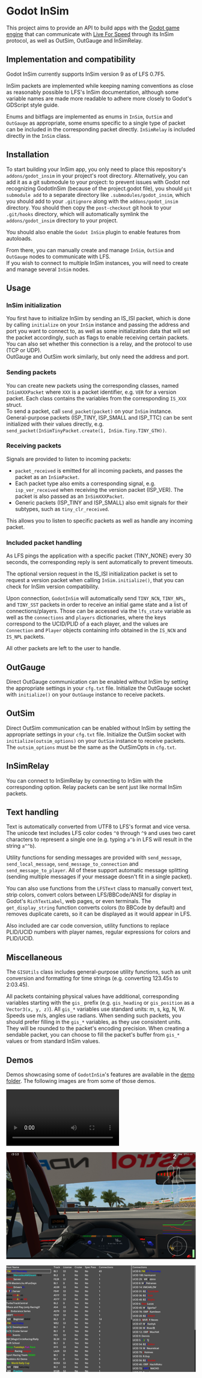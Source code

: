 # Godot InSim

This project aims to provide an API to build apps with the
[Godot game engine](https://github.com/godotengine/godot) that can communicate with
[Live For Speed](https://www.lfs.net) through its InSim protocol, as well as OutSim,
OutGauge and InSimRelay.

## Implementation and compatibility

Godot InSim currently supports InSim version 9 as of LFS 0.7F5.

InSim packets are implemented while keeping naming conventions as close as reasonably possible
to LFS's InSim documentation, although some variable names are made more readable to adhere
more closely to Godot's GDScript style guide.

Enums and bitflags are implemented as enums in `InSim`, `OutSim` and `OutGauge` as appropriate,
some enums specific to a single type of packet can be included in the corresponding packet directly.
`InSimRelay` is included directly in the `InSim` class.

## Installation

To start building your InSim app, you only need to place this repository's `addons/godot_insim` in
your project's root directory. Alternatively, you can add it as a git submodule to your project: to
prevent issues with Godot not recognizing GodotInSim (because of the project.godot file), you should
`git submodule add` to a separate directory like `.submodules/godot_insim`, which you should add to
your `.gitignore` along with the `addons/godot_insim` directory. You should then copy the
`post-checkout` git hook to your `.git/hooks` directory, which will automatically symlink the
`addons/godot_insim` directory to your project.

You should also enable the `Godot InSim` plugin to enable features from autoloads.

From there, you can manually create and manage `InSim`, `OutSim` and `OutGauge` nodes to communicate
with LFS.  
If you wish to connect to multiple InSim instances, you will need to create and manage several
`InSim` nodes.

## Usage

### InSim initialization

You first have to initialize InSim by sending an IS_ISI packet, which is done by calling
`initialize` on your `InSim` instance and passing the address and port you want to connect to,
as well as some initialization data that will set the packet accordingly, such as flags to enable
receiving certain packets. You can also set whether this connection is a relay, and the protocol
to use (TCP or UDP).  
OutGauge and OutSim work similarly, but only need the address and port.

### Sending packets

You can create new packets using the corresponding classes, named `InSimXXXPacket` where `XXX` is
a packet identifier, e.g. `VER` for a version packet. Each class contains the variables from the
corresponding `IS_XXX` struct.  
To send a packet, call `send_packet(packet)` on your `InSim` instance.  
General-purpose packets (ISP_TINY, ISP_SMALL and ISP_TTC) can be sent initialized with their values
directly, e.g. `send_packet(InSimTinyPacket.create(1, InSim.Tiny.TINY_GTH))`.

### Receiving packets

Signals are provided to listen to incoming packets:

* `packet_received` is emitted for all incoming packets, and passes the packet as an `InSimPacket`.
* Each packet type also emits a corresponding signal, e.g. `isp_ver_received` when receiving the
version packet (ISP_VER). The packet is also passed as an `InSimXXXPacket`.
* Generic packets (ISP_TINY and ISP_SMALL) also emit signals for their subtypes, such as
`tiny_clr_received`.

This allows you to listen to specific packets as well as handle any incoming packet.

### Included packet handling

As LFS pings the application with a specific packet (TINY_NONE) every 30 seconds, the corresponding
reply is sent automatically to prevent timeouts.

The optional version request in the IS_ISI initialization packet is set to request a version packet
when calling `InSim.initialize()`, that you can check for InSim version compatibility.

Upon connection, `GodotInSim` will automatically send `TINY_NCN`, `TINY_NPL`, and `TINY_SST` packets
in order to receive an initial game state and a list of connections/players. Those can be accessed
via the `lfs_state` variable as well as the `connections` and `players` dictionaries, where the keys
correspond to the UCID/PLID of a each player, and the values are `Connection` and `Player` objects
containing info obtained in the `IS_NCN` and `IS_NPL` packets.

All other packets are left to the user to handle.

## OutGauge

Direct OutGauge communication can be enabled without InSim by setting the appropriate settings in
your `cfg.txt` file. Initialize the OutGauge socket with `initialize()` on your `OutGauge` instance
to receive packets.

## OutSim

Direct OutSim communication can be enabled without InSim by setting the appropriate settings in
your `cfg.txt` file. Initialize the OutSim socket with `initialize(outsim_options)` on your `OutSim`
instance to receive packets. The `outsim_options` must be the same as the OutSimOpts in `cfg.txt`.

## InSimRelay

You can connect to InSimRelay by connecting to InSim with the corresponding option. Relay packets
can be sent just like normal InSim packets.

## Text handling

Text is automatically converted from UTF8 to LFS's format and vice versa. The unicode text includes
LFS color codes `^0` through `^9` and uses two caret characters to represent a single one (e.g.
typing `a^b` in LFS will result in the string `a^^b`).

Utility functions for sending messages are provided with `send_message`, `send_local_message`,
`send_message_to_connection` and `send_message_to_player`. All of these support automatic message
splitting (sending multiple messages if your message doesn't fit in a single packet).

You can also use functions from the `LFSText` class to manually convert text, strip colors, convert
colors between LFS/BBCode/ANSI for display in Godot's `RichTextLabel`, web pages, or even terminals.
The `get_display_string` function converts colors (to BBCode by default) and removes duplicate
carets, so it can be displayed as it would appear in LFS.

Also included are car code conversion, utility functions to replace PLID/UCID numbers with player
names, regular expressions for colors and PLID/UCID.

## Miscellaneous

The `GISUtils` class includes general-purpose utility functions, such as unit conversion and
formatting for time strings (e.g. converting 123.45s to 2:03.45).

All packets containing physical values have additional, corresponding variables starting with
the `gis_` prefix (e.g. `gis_heading` or `gis_position` as a `Vector3(x, y, z)`). All `gis_*`
variables use standard units: m, s, kg, N, W. Speeds use m/s, angles use radians. When sending
such packets, you should prefer filling in the `gis_*` variables, as they use consistent units.
They will be rounded to the packet's encoding precision. When creating a sendable packet, you can
choose to fill the packet's buffer from `gis_*` values or from standard InSim values.

## Demos

Demos showcasing some of `GodotInSim`'s features are available in the
[demo folder](adons/godot_insim/demo/). The following images are from some of those demos.

![Random Lights](/addons/godot_insim/demo/multiple_protocols/media/random_lights.webm)

![Live Telemetry](/addons/godot_insim/demo/basic_telemetry/screenshots/telemetry_2.jpg)

![InSim Relay](/addons/godot_insim/demo/relay/screenshots/relay.jpg)
